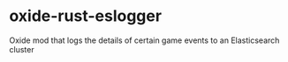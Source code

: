 # oxide-rust-eslogger
Oxide mod that logs the details of certain game events to an Elasticsearch cluster
